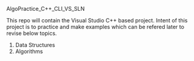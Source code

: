 AlgoPractice_C++_CLI_VS_SLN

This repo will contain the Visual Studio C++ based project. 
Intent of this project is to practice and make examples which can be refered later to revise below topics.

1. Data Structures
2. Algorithms
